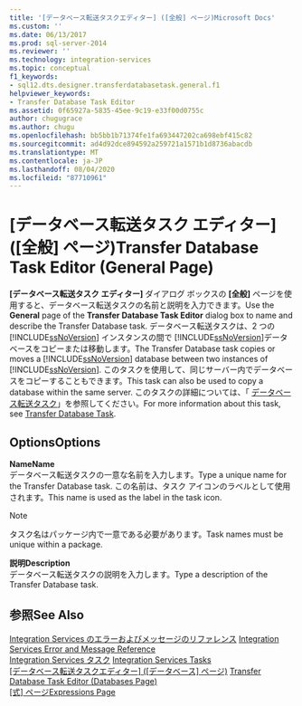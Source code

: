 ```yaml
---
title: '[データベース転送タスクエディター] ([全般] ページ)Microsoft Docs'
ms.custom: ''
ms.date: 06/13/2017
ms.prod: sql-server-2014
ms.reviewer: ''
ms.technology: integration-services
ms.topic: conceptual
f1_keywords:
- sql12.dts.designer.transferdatabasetask.general.f1
helpviewer_keywords:
- Transfer Database Task Editor
ms.assetid: 0f65927a-5835-45ee-9c19-e33f00d0755c
author: chugugrace
ms.author: chugu
ms.openlocfilehash: bb5bb1b71374fe1fa693447202ca698ebf415c82
ms.sourcegitcommit: ad4d92dce894592a259721a1571b1d8736abacdb
ms.translationtype: MT
ms.contentlocale: ja-JP
ms.lasthandoff: 08/04/2020
ms.locfileid: "87710961"
---
```

# <a name="transfer-database-task-editor-general-page"></a><span data-ttu-id="1c7f4-102">[データベース転送タスク エディター] ([全般] ページ)</span><span class="sxs-lookup"><span data-stu-id="1c7f4-102">Transfer Database Task Editor (General Page)</span></span>
  <span data-ttu-id="1c7f4-103">**[データベース転送タスク エディター]** ダイアログ ボックスの **[全般]** ページを使用すると、データベース転送タスクの名前と説明を入力できます。</span><span class="sxs-lookup"><span data-stu-id="1c7f4-103">Use the **General** page of the **Transfer Database Task Editor** dialog box to name and describe the Transfer Database task.</span></span> <span data-ttu-id="1c7f4-104">データベース転送タスクは、2 つの [!INCLUDE[ssNoVersion](../includes/ssnoversion-md.md)] インスタンスの間で [!INCLUDE[ssNoVersion](../includes/ssnoversion-md.md)]データベースをコピーまたは移動します。</span><span class="sxs-lookup"><span data-stu-id="1c7f4-104">The Transfer Database task copies or moves a [!INCLUDE[ssNoVersion](../includes/ssnoversion-md.md)] database between two instances of [!INCLUDE[ssNoVersion](../includes/ssnoversion-md.md)].</span></span> <span data-ttu-id="1c7f4-105">このタスクを使用して、同じサーバー内でデータベースをコピーすることもできます。</span><span class="sxs-lookup"><span data-stu-id="1c7f4-105">This task can also be used to copy a database within the same server.</span></span> <span data-ttu-id="1c7f4-106">このタスクの詳細については、「 [データベース転送タスク](control-flow/transfer-database-task.md)」を参照してください。</span><span class="sxs-lookup"><span data-stu-id="1c7f4-106">For more information about this task, see [Transfer Database Task](control-flow/transfer-database-task.md).</span></span>  
  
## <a name="options"></a><span data-ttu-id="1c7f4-107">Options</span><span class="sxs-lookup"><span data-stu-id="1c7f4-107">Options</span></span>  
 <span data-ttu-id="1c7f4-108">**Name**</span><span class="sxs-lookup"><span data-stu-id="1c7f4-108">**Name**</span></span>  
 <span data-ttu-id="1c7f4-109">データベース転送タスクの一意な名前を入力します。</span><span class="sxs-lookup"><span data-stu-id="1c7f4-109">Type a unique name for the Transfer Database task.</span></span> <span data-ttu-id="1c7f4-110">この名前は、タスク アイコンのラベルとして使用されます。</span><span class="sxs-lookup"><span data-stu-id="1c7f4-110">This name is used as the label in the task icon.</span></span>  
  
> [!NOTE]  
>  <span data-ttu-id="1c7f4-111">タスク名はパッケージ内で一意である必要があります。</span><span class="sxs-lookup"><span data-stu-id="1c7f4-111">Task names must be unique within a package.</span></span>  
  
 <span data-ttu-id="1c7f4-112">**説明**</span><span class="sxs-lookup"><span data-stu-id="1c7f4-112">**Description**</span></span>  
 <span data-ttu-id="1c7f4-113">データベース転送タスクの説明を入力します。</span><span class="sxs-lookup"><span data-stu-id="1c7f4-113">Type a description of the Transfer Database task.</span></span>  
  
## <a name="see-also"></a><span data-ttu-id="1c7f4-114">参照</span><span class="sxs-lookup"><span data-stu-id="1c7f4-114">See Also</span></span>  
 <span data-ttu-id="1c7f4-115">[Integration Services のエラーおよびメッセージのリファレンス](../../2014/integration-services/integration-services-error-and-message-reference.md) </span><span class="sxs-lookup"><span data-stu-id="1c7f4-115">[Integration Services Error and Message Reference](../../2014/integration-services/integration-services-error-and-message-reference.md) </span></span>  
 <span data-ttu-id="1c7f4-116">[Integration Services タスク](control-flow/integration-services-tasks.md) </span><span class="sxs-lookup"><span data-stu-id="1c7f4-116">[Integration Services Tasks](control-flow/integration-services-tasks.md) </span></span>  
 <span data-ttu-id="1c7f4-117">[[データベース転送タスクエディター] &#40;[データベース] ページ&#41;](../../2014/integration-services/transfer-database-task-editor-databases-page.md) </span><span class="sxs-lookup"><span data-stu-id="1c7f4-117">[Transfer Database Task Editor &#40;Databases Page&#41;](../../2014/integration-services/transfer-database-task-editor-databases-page.md) </span></span>  
 <span data-ttu-id="1c7f4-118">[[式] ページ](expressions/expressions-page.md)</span><span class="sxs-lookup"><span data-stu-id="1c7f4-118">[Expressions Page](expressions/expressions-page.md)</span></span>  
  
  
